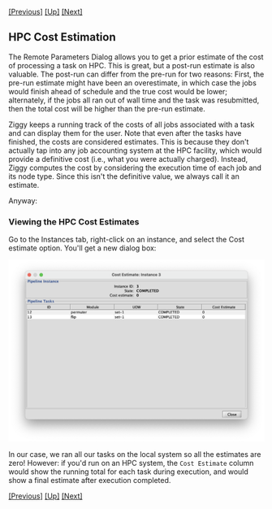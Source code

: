 <!-- -*-visual-line-*- -->

[[Previous]](remote-dialog.md)
[[Up]](advanced-topics.md)
[[Next]](delete-tasks.md)

## HPC Cost Estimation

The Remote Parameters Dialog allows you to get a prior estimate of the cost of processing a task on HPC. This is great, but a post-run estimate is also valuable. The post-run can differ from the pre-run for two reasons: First, the pre-run estimate might have been an overestimate, in which case the jobs would finish ahead of schedule and the true cost would be lower; alternately, if the jobs all ran out of wall time and the task was resubmitted, then the total cost will be higher than the pre-run estimate. 

Ziggy keeps a running track of the costs of all jobs associated with a task and can display them for the user. Note that even after the tasks have finished, the costs are considered estimates. This is because they don't actually tap into any job accounting system at the HPC facility, which would provide a definitive cost (i.e., what you were actually charged). Instead, Ziggy computes the cost by considering the execution time of each job and its node type. Since this isn't the definitive value, we always call it an estimate. 

Anyway:

### Viewing the HPC Cost Estimates

Go to the Instances tab, right-click on an instance, and select the Cost estimate option. You'll get a new dialog box:

![](images/hpc-cost-est.png)

In our case, we ran all our tasks on the local system so all the estimates are zero! However: if you'd run on an HPC system, the `Cost Estimate` column would show the running total for each task during execution, and would show a final estimate after execution completed. 

[[Previous]](remote-dialog.md)
[[Up]](advanced-topics.md)
[[Next]](delete-tasks.md)
